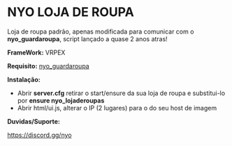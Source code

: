 # NYO LOJA DE ROUPA
Loja de roupa padrão, apenas modificada para comunicar com o **nyo_guardaroupa**, script lançado a quase 2 anos atras!

**FrameWork:** VRPEX

**Requisito:**
[nyo_guardaroupa](https://github.com/nyoakaway/nyo_guardaroupas)


**Instalação:** 
* Abrir **server.cfg** retirar o start/ensure da sua loja de roupa e substitui-lo por **ensure nyo_lojaderoupas**
* Abrir html/ui.js, alterar o IP (2 lugares) para o do seu host de imagem


**Duvidas/Suporte:**

https://discord.gg/nyo


